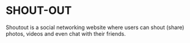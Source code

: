 # SHOUT-OUT

Shoutout is a social networking website where users can shout (share) photos, videos and even chat with their friends.
